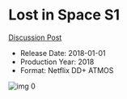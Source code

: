 # Lost in Space S1

[Discussion Post](https://www.avsforum.com/threads/bass-eq-for-filtered-movies.2995212/post-58441480)

* Release Date: 2018-01-01
* Production Year: 2018
* Format: Netflix DD+ ATMOS

![img 0](https://i.imgur.com/r7ZfQrm.jpg)

